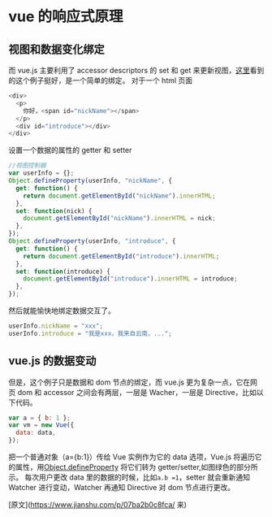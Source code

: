 # vue 的响应式原理

## 视图和数据变化绑定

而 vue.js 主要利用了 accessor descriptors 的 set 和 get 来更新视图，[这里](https://link.jianshu.com?t=http://www.cnblogs.com/oceanxing/p/3938443.html)看到的这个例子挺好，是一个简单的绑定。
对于一个 html 页面

```js
<div>
  <p>
    你好，<span id="nickName"></span>
  </p>
  <div id="introduce"></div>
</div>
```

设置一个数据的属性的 getter 和 setter

```js
//视图控制器
var userInfo = {};
Object.defineProperty(userInfo, "nickName", {
  get: function() {
    return document.getElementById("nickName").innerHTML;
  },
  set: function(nick) {
    document.getElementById("nickName").innerHTML = nick;
  },
});
Object.defineProperty(userInfo, "introduce", {
  get: function() {
    return document.getElementById("introduce").innerHTML;
  },
  set: function(introduce) {
    document.getElementById("introduce").innerHTML = introduce;
  },
});
```

然后就能愉快地绑定数据交互了。

```ts
userInfo.nickName = "xxx";
userInfo.introduce = "我是xxx，我来自云南，...";
```

## vue.js 的数据变动

但是，这个例子只是数据和 dom 节点的绑定，而 vue.js 更为复杂一点，它在网页 dom 和 accessor 之间会有两层，一层是 Wacher，一层是 Directive，比如以下代码。

```js
var a = { b: 1 };
var vm = new Vue({
  data: data,
});
```

把一个普通对象（a={b:1}）传给 Vue 实例作为它的 data 选项，Vue.js 将遍历它的属性，用[Object.defineProperty](https://link.jianshu.com?t=https://developer.mozilla.org/en-US/docs/Web/JavaScript/Reference/Global_Objects/Object/defineProperty) 将它们转为 getter/setter,如图绿色的部分所示。
每次用户更改 data 里的数据的时候，比如`a.b =1`，setter 就会重新通知 Watcher 进行变动，Watcher 再通知 Directive 对 dom 节点进行更改。

[原文](https://www.jianshu.com/p/07ba2b0c8fca/
来)
